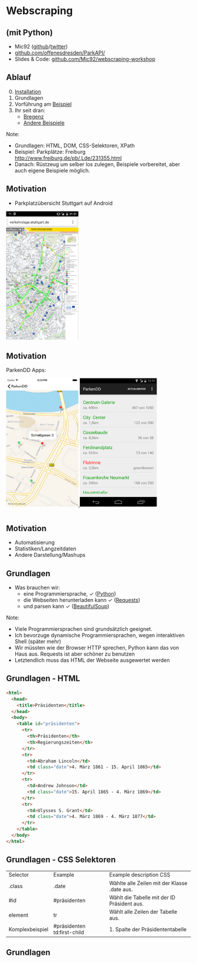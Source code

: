# Webscraping
## (mit Python)

- Mic92 ([github](https://github.com/Mic92)/[twitter](https://twitter.com/Mic_92))
- [github.com/offenesdresden/ParkAPI/](https://github.com/offenesdresden/ParkAPI/)
- Slides & Code: [github.com/Mic92/webscraping-workshop](https://github.com/Mic92/webscraping-workshop)



## Ablauf

0. [Installation](https://github.com/Mic92/webscraping-workshop/)
1. Grundlagen
2. Vorführung am [Beispiel](http://www.freiburg.de/pb/,Lde/231355.html)
3. Ihr seit dran:
   - [Bregenz](https://www.bregenz.gv.at/sicherheit-verkehr/verkehr-und-parken/parkleitsystem.html)
   - [Andere Beispiele](https://github.com/offenesdresden/ParkAPI/issues?q=is%3Aclosed+label%3Anew_data+is%3Aissue)

Note:
- Grundlagen: HTML, DOM, CSS-Selektoren, XPath
- Beispiel: Parkplätze: Freiburg http://www.freiburg.de/pb/,Lde/231355.html
- Danach: Rüstzeug um selber los zulegen, Beispiele vorbereitet, aber auch
  eigene Beispiele möglich.



## Motivation

- Parkplatzübersicht Stuttgart auf Android

<a href="Screenshot_2015-10-23-21-51-37.png">
  <img src="Screenshot_2015-10-23-21-51-37.png" height="350" alt="Stuttgart Parkplatzübersicht">
</a>



## Motivation

ParkenDD Apps:
<table>
<tr>
  <a href="ios-screen.jpeg">
    <img src="ios-screen.jpeg" height="350" alt="Iphone">
  </a>

  <a href="android-screen.png">
    <img src="android-screen.png" height="350" alt="Android">
  </a>
</tr>
</table>




## Motivation

- Automatisierung
- Statistiken/Langzeitdaten
- Andere Darstellung/Mashups



## Grundlagen

- Was brauchen wir:
  - eine Programmiersprache,  ✓ ([Python](python.org))
  - die Webseiten herunterladen kann ✓ ([Requests](http://docs.python-requests.org/en/latest/))
  - und parsen kann ✓ ([BeautifulSoup](http://www.crummy.com/software/BeautifulSoup/))

Note:
- Viele Programmiersprachen sind grundsätzlich geeignet.
- Ich bevorzuge dynamische Programmiersprachen, wegen interaktiven Shell (später
  mehr)
- Wir müssten wie der Browser HTTP sprechen, Python kann das von Haus aus.
  Requests ist aber schöner zu benutzen
- Letztendlich muss das HTML der Webseite ausgewertet werden



## Grundlagen - HTML

```html
<html>
  <head>
    <title>Präsidenten</title>
  </head>
  <body>
    <table id="präsidenten">
      <tr>
        <th>Präsidenten</th>
        <th>Regierungszeiten</th>
      </tr>
      <tr>
        <td>Abraham Lincoln</td>
        <td class="date">4. März 1861 - 15. April 1865</td>
      </tr>
      <tr>
        <td>Andrew Johnson</td>
        <td class="date">15. April 1865 - 4. März 1869</td>
      </tr>
      <tr>
        <td>Ulysses S. Grant</td>
        <td class="date">4. März 1869 - 4. März 1877</td>
      </tr>
    </table>
  </body>
</html>
```



## Grundlagen - CSS Selektoren

<table>
<tr><td>Selector</td> <td>Example</td> <td>Example description CSS</td></tr>
<tr><td>.class</td> <td>.date</td> <td>Wählte alle Zeilen mit der Klasse .date aus.</td></tr>
<tr><td>#id</td> <td>#präsidenten</td> <td>Wählt die Tabelle mit der ID Präsident aus.</td></tr>
<tr><td>element</td> <td>tr</td> <td>Wählt alle Zeilen der Tabelle aus.</td></tr>
<tr><td>Komplexbeispiel</td> <td>#präsidenten td:first-child</td> <td>1. Spalte der Präsidententabelle</td></tr>
</table>




## Grundlagen
